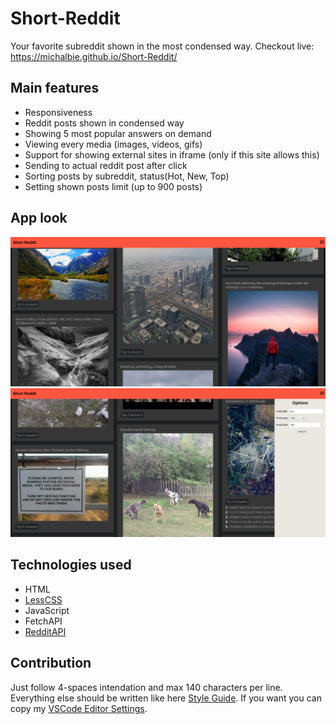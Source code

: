 # Short-Reddit
Your favorite subreddit shown in the most condensed way.
Checkout live: <a href="https://michalbie.github.io/Short-Reddit/" target="_blank"> https://michalbie.github.io/Short-Reddit/ </a>


## Main features
* Responsiveness
* Reddit posts shown in condensed way
* Showing 5 most popular answers on demand
* Viewing every media (images, videos, gifs)
* Support for showing external sites in iframe (only if this site allows this)
* Sending to actual reddit post after click
* Sorting posts by subreddit, status(Hot, New, Top)
* Setting shown posts limit (up to 900 posts)

## App look
![Desktop](assets/screenshots/desktop1.png "Desktop")
![Desktop](assets/screenshots/desktop2.png "Desktop")

## Technologies used
* HTML
* [LessCSS](http://lesscss.org/ "LessCSS")
* JavaScript
* FetchAPI
* [RedditAPI](https://www.reddit.com/dev/api/ "Reddit API")

## Contribution
Just follow 4-spaces intendation and max 140 characters per line. Everything else should be written like here [Style Guide](https://github.com/bevacqua/js 
"bavacqua style guide"). If you want you can copy my [VSCode Editor Settings](.vscode "VSCode Editor Settings").
